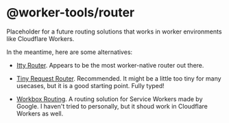 # @worker-tools/router
Placeholder for a future routing solutions that works in worker environments like Cloudflare Workers.

In the meantime, here are some alternatives:

- [Itty Router](https://github.com/kwhitley/itty-router).
  Appears to be the most worker-native router out there.

- [Tiny Request Router](https://github.com/berstend/tiny-request-router).
  Recommended. It might be a little too tiny for many usecases, but it is a good starting point.
  Fully typed!
  
- [Workbox Routing](https://developers.google.com/web/tools/workbox/modules/workbox-routing).
  A routing solution for Service Workers made by Google. I haven't tried to personally, but it shoud work in Cloudflare Workers as well.
